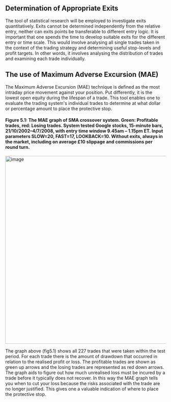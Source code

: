 ## Determination of Appropriate Exits
The tool of statistical research will be employed to investigate exits quantitatively. Exits cannot be determined independently from the relative entry, neither can exits points be transferable to different entry logic. It is important that one spends the time to develop suitable exits for the different entry or time scale.  This would involve analysing  all single trades taken in the context of the trading strategy and determining useful stop-levels and profit targets. In other words, it involves analysing the distribution of trades and examining each trade individually.

## The use of Maximum Adverse Excursion (MAE)
The Maximum Adverse Excursion (MAE) technique is defined as the most intraday price movement against your position. Put differently, it is the lowest open equity during the lifespan of a trade. This tool enables one to evaluate the trading system's individual trades to determine at what dollar or percentage amount to place the protective stop.

#### Figure 5.1: The MAE graph of SMA crossover system. Green: Profitable trades, red: Losing trades. System tested Google stocks, 15-minute bars, 21/10/2002–4/7/2008, with entry time window 9.45am – 1.15pm ET. Input parameters SLOW=20, FAST=17, LOOKBACK=10. Without exits, always in the market, including on average £10 slippage and commissions per round turn.

<img width="989" height="590" alt="image" src="https://github.com/user-attachments/assets/0349e79c-84b0-453b-aa83-f152af0f8b74" />

The graph above (fig5.1) shows all 227 trades that were taken within the test period. For each trade there is the amount of drawdown that occurred in relation to the realised profit or loss. The profitable trades are shown as green up arrows and the losing trades are represented as red down arrows. The graph aids to figure out how much unrealised loss must be incured by a trade before it typically does not recover. In this way the MAE graph tells you when to cut your loss because the risks associated with the trade are no longer justified. This gives one a valuable indication of where to place the protective stop.
